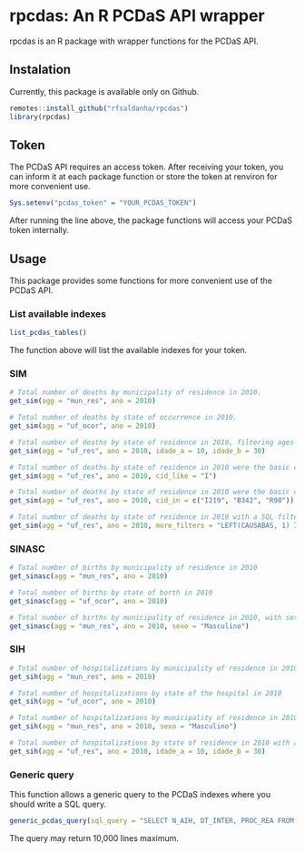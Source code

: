 # rpcdas: An R PCDaS API wrapper

rpcdas is an R package with wrapper functions for the PCDaS API. 

## Instalation

Currently, this package is available only on Github.

```r
remotes::install_github("rfsaldanha/rpcdas")
library(rpcdas)
```

## Token

The PCDaS API requires an access token. After receiving your token, you can inform it at each package function or store the token at renviron for more convenient use. 

```r
Sys.setenv("pcdas_token" = "YOUR_PCDAS_TOKEN")
```

After running the line above, the package functions will access your PCDaS token internally. 


## Usage

This package provides some functions for more convenient use of the PCDaS API. 

### List available indexes

```r
list_pcdas_tables()
```

The function above will list the available indexes for your token.

### SIM

```r
# Total number of deaths by municipality of residence in 2010.
get_sim(agg = "mun_res", ano = 2010)

# Total number of deaths by state of occurrence in 2010.
get_sim(agg = "uf_ocor", ano = 2010)

# Total number of deaths by state of residence in 2010, filtering ages between 10 and 30 years old.
get_sim(agg = "uf_res", ano = 2010, idade_a = 10, idade_b = 30)

# Total number of deaths by state of residence in 2010 were the basic cause of death starting with the letter I.
get_sim(agg = "uf_res", ano = 2010, cid_like = "I")

# Total number of deaths by state of residence in 2010 were the basic cause of deaths are some of the vector.
get_sim(agg = "uf_res", ano = 2010, cid_in = c("I219", "B342", "R98"))

# Total number of deaths by state of residence in 2010 with a SQL filter.
get_sim(agg = "uf_res", ano = 2010, more_filters = "LEFT(CAUSABAS, 1) IN ('V', 'W', 'X', 'Y')")
```

### SINASC

```r
# Total number of births by municipality of residence in 2010
get_sinasc(agg = "mun_res", ano = 2010)

# Total number of births by state of borth in 2010
get_sinasc(agg = "uf_ocor", ano = 2010)

# Total number of births by municipality of residence in 2010, with sex filter
get_sinasc(agg = "mun_res", ano = 2010, sexo = "Masculino")
```

### SIH

```r
# Total number of hospitalizations by municipality of residence in 2010
get_sih(agg = "mun_res", ano = 2010)

# Total number of hospitalizations by state of the hospital in 2010
get_sih(agg = "uf_ocor", ano = 2010)

# Total number of hospitalizations by municipality of residence in 2010 with sex filter
get_sih(agg = "mun_res", ano = 2010, sexo = "Masculino")

# Total number of hospitalizations by state of residence in 2010 with age filters
get_sih(agg = "uf_res", ano = 2010, idade_a = 10, idade_b = 30)
```


### Generic query

This function allows a generic query to the PCDaS indexes where you should write a SQL query.

```r
generic_pcdas_query(sql_query = "SELECT N_AIH, DT_INTER, PROC_REA FROM \"datasus-sih\" LIMIT 100")
```

The query may return 10,000 lines maximum.
